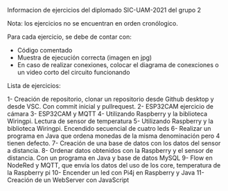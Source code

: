 Informacion de ejercicios del diplomado SIC-UAM-2021 del grupo 2

Nota: los ejercicios no se encuentran en orden cronólogico. 

Para cada ejercicio, se debe de contar con:

  - Código comentado
  - Muestra de ejecución correcta (imagen en jpg)
  - En caso de realizar conexiones, colocar el diagrama de conexciones o un video corto del circuito funcionando

Lista de ejercicios:

  1- Creación de repositorio, clonar un repositorio desde Github desktop y desde VSC. Con commit inicial y pullrequest.
  2- ESP32CAM ejercicio de cámara
  3- ESP32CAM y MQTT
  4- Utilizando Raspberry y la biblioteca Wiringpi. Lectura de sensor de temperatura
  5- Utilizando Raspberry y la biblioteca Wiringpi. Encendido secuencial de cuatro leds
  6- Realizar un programa en Java que ordena monedas de la misma denominación pero 4 tienen defecto.
  7- Creación de una base de datos con los datos del sensor a distancia.
  8- Ordenar datos obtenidos con la Raspberry y el sensor de distancia. Con un programa en Java y base de datos MySQL
  9- Flow en NodeRed y MQTT, que envía los datos del uso de los core, temperatura de la Raspberry pi
  10- Encender un led con Pi4j en Raspberry y Java
  11- Creación de un WebServer con JavaScript











 
